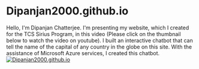 # Dipanjan2000.github.io
 Hello, I'm Dipanjan Chatterjee. I'm presenting my website, which I created for the TCS Sirius Program, in this video (Please click on the thumbnail below to watch the video on youtube). I built an interactive chatbot that can tell the name of the capital of any country in the globe on this site. With the assistance of Microsoft Azure services, I created this chatbot.
[![Dipanjan2000.github.io](https://img.youtube.com/vi/pFGD7qQZjiY/0.jpg)](https://www.youtube.com/watch?v=pFGD7qQZjiY)
